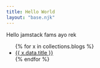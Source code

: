 ```yaml
---
title: Hello World
layout: "base.njk"
---
```


Hello jamstack fams
ayo rek

<!-- {% for post in collections.posts %}
[{{ post.data.title }}]({{ post.url }})
{% endfor %} -->

<ul>
  {% for x in collections.blogs %}
    <li><a href="{{ x.url }}">{{ x.data.title }}</a></li>
  {% endfor %}
</ul>